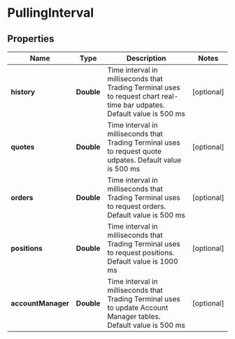 
# PullingInterval

## Properties
Name | Type | Description | Notes
------------ | ------------- | ------------- | -------------
**history** | **Double** | Time interval in milliseconds that Trading Terminal uses to request chart real-time bar udpates. Default value is 500 ms |  [optional]
**quotes** | **Double** | Time interval in milliseconds that Trading Terminal uses to request quote udpates. Default value is 500 ms |  [optional]
**orders** | **Double** | Time interval in milliseconds that Trading Terminal uses to request orders. Default value is 500 ms |  [optional]
**positions** | **Double** | Time interval in milliseconds that Trading Terminal uses to request positions. Default value is 1000 ms |  [optional]
**accountManager** | **Double** | Time interval in milliseconds that Trading Terminal uses to update Account Manager tables. Default value is 500 ms |  [optional]



